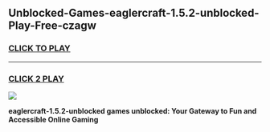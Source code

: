 
## Unblocked-Games-eaglercraft-1.5.2-unblocked-Play-Free-czagw
<h3>
<a href="https://premium76.site?title=eaglercraft-1.5.2-unblocked&ref=20M">CLICK TO PLAY</a></h3>
<hr>

<h3>
<a href="https://premium76.site?title=eaglercraft-1.5.2-unblocked&ref=20M">CLICK 2 PLAY</a>
  
</h3>

<a href="https://premium76.site?title=eaglercraft-1.5.2-unblocked&ref=19M"><img src="https://clearcache.store/games.png"></a>


**eaglercraft-1.5.2-unblocked games unblocked: Your Gateway to Fun and Accessible Online Gaming**
